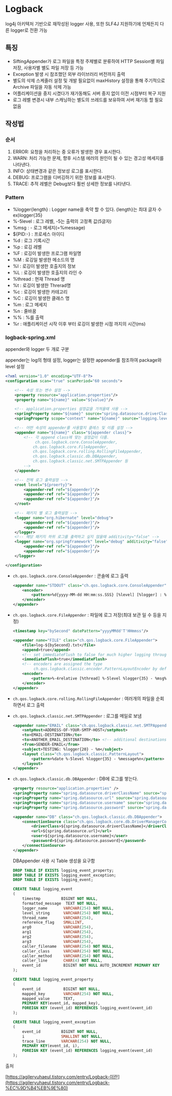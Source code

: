 # Logback

log4j 아키텍처 기반으로 재작성된 logger 사용, 또한 SLF4J 지원하기에 언제든지 다른 logger로 전환 가능

## 특징

- SiftingAppender가 로그 파일을 특정 주제별로 분류하여 HTTP Session별 파일 저장, 사용자별 별도 파일 저장 등 가능
- Exception 발생 시 참조했던 외부 라이브러리 버전까지 출력
- 별도의 삭제 스케줄러 설정 및 개발 필요없이 maxHistory 설정을 통해 주기적으로 Archive 파일을 자동 삭제 가능
- 어플리케이션을 중지 시켰다가 재가동해도 서버 중지 없이 이전 시점부터 복구 지원
- 로그 레벨 변경시 내부 스캐닝하는 별도의 쓰레드를 보유하여 서버 재기동 할 필요 없음

## 작성법

### 순서

1. ERROR: 요청을 처리하는 중 오류가 발생한 경우 표시한다.
2. WARN: 처리 가능한 문제, 향후 시스템 에러의 원인이 될 수 있는 경고성 메세지를 나타낸다.
3. INFO: 상태변경과 같은 정보성 로그를 표시한다.
4. DEBUG: 프로그램을 디버깅하기 위한 정보를 표시한다.
5. TRACE: 추적 레벨은 Debug보다 훨씬 상세한 정보를 나타낸다.

### Pattern

- %logger{length} : Logger name을 축약 할 수 있다. {length}는 최대 글자 수 ex)logger{35}
- %-5level : 로그 레벨, -5는 출력의 고정폭 값(5글자)
- %msg : - 로그 메세지(=%message)
- ${PID:-} : 프로세스 아이디
- %d : 로그 기록시간
- %p : 로깅 레벨
- %F : 로깅이 발생한 프로그램 파일명
- %M : 로깅일 발생한 메소드의 명
- %I : 로깅이 발생한 호출지의 정보
- %L : 로깅이 발생한 호출지의 라인 수
- %thread : 현재 Thread 명
- %t : 로깅이 발생한 Threrad명
- %c : 로깅이 발생한 카테고리
- %C : 로깅이 발생한 클래스 명
- %m : 로그 메세지
- %n : 줄바꿈
- %% : %를 출력
- %r : 애플리케이션 시작 이후 부터 로깅이 발생한 시점 까지의 시간(ms)

### logback-spring.xml

appender와 logger 두 개로 구분

appender는 log의 형태 설정, logger는 설정한 appender를 참조하여 package와 level 설정

```xml
<?xml version="1.0" encoding="UTF-8"?>
<configuration scan="true" scanPeriod="60 seconds">

    <!-- 속성 또는 변수 설정 -->
    <property resource="application.properties"/>
    <property name="${name}" value="${value}"/>

    <!-- application.properties 설정값을 가져올때 사용 -->
    <springProperty name="${name}" source="spring.datasource.driverClassName"/>
    <springProperty scope="context" name="${name}" source="logging.level.root"/>

    <!-- 어떤 속성의 appender를 사용할지 클레스 및 이름 설정 -->
    <appender name="${name}" class="${appender class}">
        <!-- 각 append class에 맞는 설정값이 다름.
             ch.qos.logback.core.ConsoleAppender,
            ch.qos.logback.core.FileAppender,
            ch.qos.logback.core.rolling.RollingFileAppender,
            ch.qos.logback.classic.db.DBAppender,
            ch.qos.logback.classic.net.SMTPAppender 등
        -->
    </appender>

    <!-- 전체 로그 출력설정 -->
    <root level="${proerty}">
        <appender-ref ref="${appender}"/>
        <appender-ref ref="${appender}"/>
        <appender-ref ref="${appender}"/>
    </root>

    <!-- 패키지 별 로그 출력설정 -->
    <logger name="org.hibernate" level="debug">
        <appender-ref ref="${appender}"/>
        <appender-ref ref="${appender}"/>
    </logger>
    <!-- 해당 패키지 하위 로그를 출력하고 싶지 않을때 additivity="false" -->
    <logger name="org.springframework" level="debug" additivity="false">
        <appender-ref ref="${appender}"/>
        <appender-ref ref="${appender}"/>
    </logger>

</configuration>
```

- `ch.qos.logback.core.ConsoleAppender` : 콘솔에 로그 출력
    
    ```xml
    <appender name="STDOUT" class="ch.qos.logback.core.ConsoleAppender">
        <encoder>
            <pattern>%d{yyyy-MM-dd HH:mm:ss.SSS} [%level] [%logger] : %msg%n</pattern>
        </encoder>
    </appender>
    ```
    
- `ch.qos.logback.core.FileAppender` : 파일에 로그 저장(최대 보관 일 수 등을 지정)
    
    ```xml
    <timestamp key="bySecond" datePattern="yyyyMMdd'T'HHmmss"/>
    
    <appender name="FILE" class="ch.qos.logback.core.FileAppender">
        <file>log-${bySecond}.txt</file>
        <append>true</append>
        <!-- set immediateFlush to false for much higher logging throughput -->
        <immediateFlush>true</immediateFlush>
        <!-- encoders are assigned the type
             ch.qos.logback.classic.encoder.PatternLayoutEncoder by default -->
        <encoder>
            <pattern>%-4relative [%thread] %-5level %logger{35} - %msg%n</pattern>
        </encoder>
    </appender>
    ```
    
- `ch.qos.logback.core.rolling.RollingFileAppender` : 여러개의 파일을 순회하면서 로그 출력
- `ch.qos.logback.classic.net.SMTPAppender` : 로그를 메일로 보냄
    
    ```xml
    <appender name="EMAIL" class="ch.qos.logback.classic.net.SMTPAppender">
        <smtpHost>ADDRESS-OF-YOUR-SMTP-HOST</smtpHost>
        <to>EMAIL-DESTINATION</to>
        <to>ANOTHER_EMAIL_DESTINATION</to> <!-- additional destinations are possible -->
        <from>SENDER-EMAIL</from>
        <subject>TESTING: %logger{20} - %m</subject>
        <layout class="ch.qos.logback.classic.PatternLayout">
            <pattern>%date %-5level %logger{35} - %message%n</pattern>
        </layout>       
    </appender>
    ```
    
- `ch.qos.logback.classic.db.DBAppender` : DB에 로그를 쌓는다.
    
    ```xml
    <property resource="application.properties" />
    <springProperty name="spring.datasource.driverClassName" source="spring.datasource.driverClassName"/>
    <springProperty name="spring.datasource.url" source="spring.datasource.url"/>
    <springProperty name="spring.datasource.username" source="spring.datasource.username"/>
    <springProperty name="spring.datasource.password" source="spring.datasource.password"/>
    
    <appender name="DB" class="ch.qos.logback.classic.db.DBAppender">
        <connectionSource class="ch.qos.logback.core.db.DriverManagerConnectionSource">
            <driverClass>${spring.datasource.driverClassName}</driverClass>
            <url>${spring.datasource.url}</url>
            <user>${spring.datasource.username}</user>
            <password>${spring.datasource.password}</password>
        </connectionSource>
    </appender>
    ```
    
    DBAppender 사용 시 Table 생성을 요구함
    
    ```sql
    DROP TABLE IF EXISTS logging_event_property;
    DROP TABLE IF EXISTS logging_event_exception;
    DROP TABLE IF EXISTS logging_event;
    
    CREATE TABLE logging_event
    (
        timestmp         BIGINT NOT NULL,
        formatted_message  TEXT NOT NULL,
        logger_name       VARCHAR(254) NOT NULL,
        level_string      VARCHAR(254) NOT NULL,
        thread_name       VARCHAR(254),
        reference_flag    SMALLINT,
        arg0              VARCHAR(254),
        arg1              VARCHAR(254),
        arg2              VARCHAR(254),
        arg3              VARCHAR(254),
        caller_filename   VARCHAR(254) NOT NULL,
        caller_class      VARCHAR(254) NOT NULL,
        caller_method     VARCHAR(254) NOT NULL,
        caller_line       CHAR(4) NOT NULL,
        event_id          BIGINT NOT NULL AUTO_INCREMENT PRIMARY KEY
    );
    
    CREATE TABLE logging_event_property
    (
        event_id          BIGINT NOT NULL,
        mapped_key        VARCHAR(254) NOT NULL,
        mapped_value      TEXT,
        PRIMARY KEY(event_id, mapped_key),
        FOREIGN KEY (event_id) REFERENCES logging_event(event_id)
    );
    
    CREATE TABLE logging_event_exception
    (
        event_id         BIGINT NOT NULL,
        i                SMALLINT NOT NULL,
        trace_line       VARCHAR(254) NOT NULL,
        PRIMARY KEY(event_id, i),
        FOREIGN KEY (event_id) REFERENCES logging_event(event_id)
    );
    ```
    

출처

[https://agileryuhaeul.tistory.com/entry/Logback-이란](https://agileryuhaeul.tistory.com/entry/Logback-%EC%9D%B4%EB%9E%80)